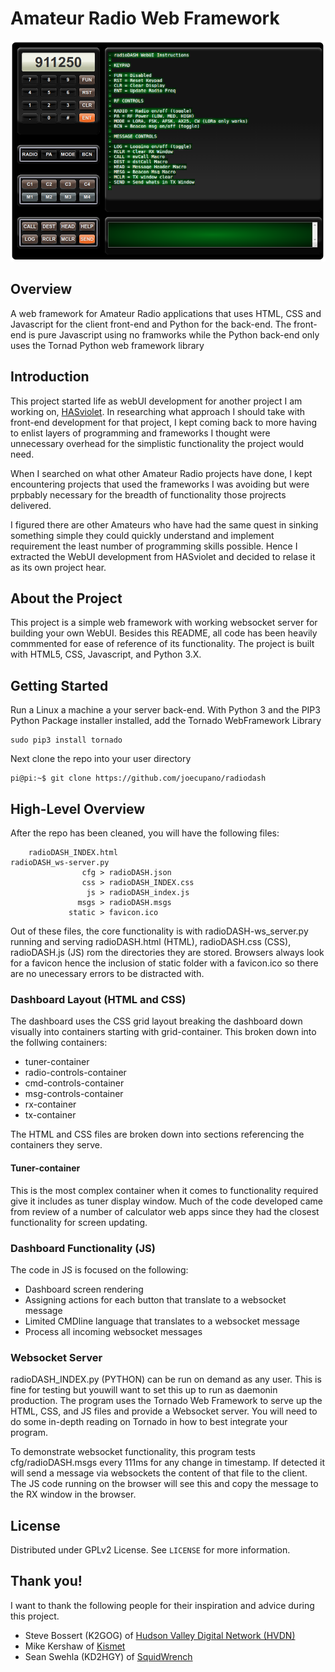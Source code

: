 <!--
- 
- radioDASH README.md
-
-->

# Amateur Radio Web Framework

![alt-test](https://github.com/joecupano/radiodash/blob/main/radioDASH-example.png)

## Overview

A web framework for Amateur Radio applications that uses HTML, CSS and Javascript for
the client front-end and Python for the back-end. The front-end is pure Javascript
using no framworks while the Python back-end only uses the Tornad Python web framework
library

## Introduction

This project started life as webUI development for another project I am working on, [HASviolet](https://github.com/hudsonvalleydigitalnetwork/hasviolet "HASviolet").
In researching what approach I should take with front-end development for that project, I kept
coming back to more having to enlist layers of programming and frameworks I thought were
unnecessary overhead for the simplistic functionality the project would need.

When I searched on what other Amateur Radio projects have done, I kept encountering projects
that used the frameworks I was avoiding but were prpbably necessary for the breadth of
functionality those projrects delivered.

I figured there are other Amateurs who have had the same quest in sinking something simple
they could quickly understand and implement requirement the least number of programming
skills possible. Hence I extracted the WebUI development from HASviolet and decided to
relase it as its own project hear.

## About the Project

This project is a simple web framework with working websocket server for building your own
WebUI. Besides this README, all code has been heavily commmented for ease of reference of its
functionality. The project is built with HTML5, CSS, Javascript, and Python 3.X.

## Getting Started

Run a Linux a machine a your server back-end. With Python 3 and the PIP3 Python Package
installer installed, add the Tornado WebFramework Library
   ```
   sudo pip3 install tornado
   ```
Next clone the repo into your user directory
   ```
   pi@pi:~$ git clone https://github.com/joecupano/radiodash
   ```

## High-Level Overview

After the repo has been cleaned, you will have the following files:

   ```
       radioDASH_INDEX.html
   radioDASH_ws-server.py
                   cfg > radioDASH.json
                   css > radioDASH_INDEX.css
                    js > radioDASH_index.js
                  msgs > radioDASH.msgs
                static > favicon.ico
   ```

Out of these files, the core functionality is with radioDASH-ws_server.py running and serving
radioDASH.html (HTML), radioDASH.css (CSS), radioDASH.js (JS) rom the directories they are
stored. Browsers always look for a favicon hence the inclusion of static folder with a
favicon.ico so there are no unecessary errors to be distracted with.

### Dashboard Layout (HTML and CSS)

The dashboard uses the CSS grid layout breaking the dashboard down visually into containers
starting with grid-container. This broken down into the follwing containers:

* tuner-container
* radio-controls-container
* cmd-controls-container
* msg-controls-container
* rx-container
* tx-container

The HTML and CSS files are broken down into sections referencing the containers they serve.

#### Tuner-container

This is the most complex container when it comes to functionality required give it includes
as tuner display window. Much of the code developed came from review of a number of
calculator web apps since they had the closest functionality for screen updating.

### Dashboard Functionality (JS)

The code in JS is focused on the following:
* Dashboard screen rendering
* Assigning actions for each button that translate to a websocket message
* Limited CMDline language that translates to a websocket message
* Process all incoming websocket messages

### Websocket Server

radioDASH_INDEX.py (PYTHON) can be run on demand as any user. This is fine for testing but
youwill want to set this up to run as daemonin production. The program uses the Tornado Web
Framework to serve up the HTML, CSS, and JS files and provide a Websocket server. You will
need to do some in-depth reading on Tornado in how to best integrate your program.

To demonstrate websocket functionality, this program tests cfg/radioDASH.msgs every 111ms for
any change in timestamp. If detected it will send a message via websockets the content of that
file to the client. The JS code running on the browser will see this and copy the message
to the RX window in the browser.

## License

Distributed under GPLv2 License. See `LICENSE` for more information.

## Thank you!

I want to thank the following people for their inspiration and advice during this project.

- Steve Bossert (K2GOG) of [Hudson Valley Digital Network (HVDN)](https://hvdn.org "Hudson Valley Digital Network (HVDN)")
- Mike Kershaw of [Kismet](https://www.kismetwireless.net/ "Kismet")
- Sean Swehla (KD2HGY) of [SquidWrench](http://squidwrench.org/ "SquidWrench")


